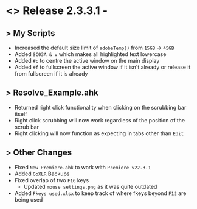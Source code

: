# <> Release 2.3.3.1 - 

## > My Scripts
- Increased the default size limit of `adobeTemp()` from `15GB` -> `45GB`
- Added `SC03A & v` which makes all highlighted text lowercase
- Added `#c` to centre the active window on the main display
- Added `#f` to fullscreen the active window if it isn't already or release it from fullscreen if it is already

## > Resolve_Example.ahk
- Returned right click functionality when clicking on the scrubbing bar itself
- Right click scrubbing will now work regardless of the position of the scrub bar
- Right clicking will now function as expecting in tabs other than `Edit`

## > Other Changes
- Fixed `New Premiere.ahk` to work with `Premiere v22.3.1`
- Added `GoXLR` Backups
- Fixed overlap of two `F16` keys
    - Updated `mouse settings.png` as it was quite outdated
- Added `Fkeys used.xlsx` to keep track of where fkeys beyond `F12` are being used